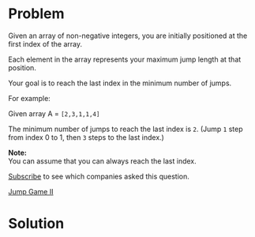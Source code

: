 
# Problem

Given an array of non-negative integers, you are initially positioned at the
first index of the array.

Each element in the array represents your maximum jump length at that
position.

Your goal is to reach the last index in the minimum number of jumps.

For example:

Given array A = `[2,3,1,1,4]`

The minimum number of jumps to reach the last index is `2`. (Jump `1` step
from index 0 to 1, then `3` steps to the last index.)

**Note:**  
You can assume that you can always reach the last index.

[Subscribe](/subscribe/) to see which companies asked this question.



[Jump Game II](https://leetcode.com/problems/jump-game-ii)

# Solution



